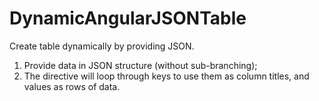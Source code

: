 # DynamicAngularJSONTable
Create table dynamically by providing JSON.

1. Provide data in JSON structure (without sub-branching);
2. The directive will loop through keys to use them as column titles, and values as rows of data.
